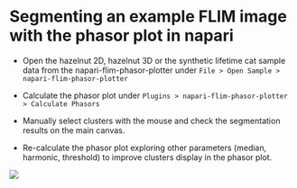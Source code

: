 # Segmenting an example FLIM image with the phasor plot in napari

- Open the hazelnut 2D, hazelnut 3D or the synthetic lifetime cat sample data from the napari-flim-phasor-plotter under `File > Open Sample > napari-flim-phasor-plotter`

- Calculate the phasor plot under `Plugins > napari-flim-phasor-plotter > Calculate Phasors`

- Manually select clusters with the mouse and check the segmentation results on the main canvas.

- Re-calculate the phasor plot exploring other parameters (median, harmonic, threshold) to improve clusters display in the phasor plot.

![](napari-flim-pahsor-plotter-demo.gif)
